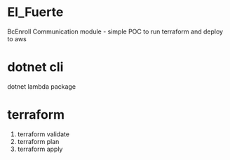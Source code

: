 # El_Fuerte
BcEnroll Communication module - simple POC to run terraform and deploy to aws

# dotnet cli
dotnet lambda package

# terraform
1. terraform validate
2. terraform plan
3. terraform apply

